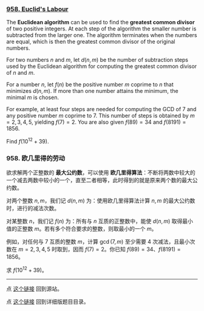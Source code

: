 ### [958. Euclid's Labour](https://projecteuler.net/problem=958)

The **Euclidean algorithm** can be used to find the **greatest common divisor** of two positive integers. At each step of the algorithm the smaller number is subtracted from the larger one. The algorithm terminates when the numbers are equal, which is then the greatest common divisor of the original numbers.

For two numbers $n$ and $m$, let $d(n, m)$ be the number of subtraction steps used by the Euclidean algorithm for computing the greatest common divisor of $n$ and $m$.

For a number $n$, let $f(n)$ be the positive number $m$ coprime to $n$ that minimizes $d(n, m)$. If more than one number attains the minimum, the minimal $m$ is chosen.

For example, at least four steps are needed for computing the GCD of $7$ and any positive number $m$ coprime to $7$. This number of steps is obtained by $m=2,3,4,5$, yielding $f(7)=2$. You are also given $f(89)=34$ and $f(8191) = 1856$.

Find $f(10^{12}+39)$.

### 958. 欧几里得的劳动

欲求解两个正整数的 **最大公约数**，可以使用 **欧几里得算法**：不断将两数中较大的一个减去两数中较小的一个，直至二者相等，此时得到的就是原来两个数的最大公约数。

对两个整数 $n, m$，我们记 $d(n, m)$ 为：使用欧几里得算法计算 $n, m$ 的最大公约数时，进行的减法次数。

对某整数 $n$，我们记 $f(n)$ 为：所有与 $n$ 互质的正整数中，能使 $d(n, m)$ 取得最小值的正整数 $m$。若有多个符合要求的整数，则取最小的一个 $m$。

例如，对任何与 $7$ 互质的整数 $m$，计算  $\gcd(7, m)$ 至少需要 $4$ 次减法，且最小次数在 $m=2,3,4,5$ 时取到，因而 $f(7) = 2$。你已知 $f(89)=34$、$f(8191) = 1856$。

求 $f(10^{12}+39)$。

---

点 [这个链接](https://fsy-juruo.github.io/pe-chinese-translation/) 回到源站。

点 [这个链接](https://fsy-juruo.github.io/pe-chinese-translation/detailed_content_archives.html) 回到详细版题目目录。
